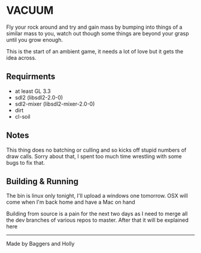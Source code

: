 # VACUUM

Fly your rock around and try and gain mass by bumping into things of a similar mass to you, watch out though some things are beyond your grasp until you grow enough.

This is the start of an ambient game, it needs a lot of love but it gets the idea across.

## Requirments

- at least GL 3.3
- sdl2 (libsdl2-2.0-0)
- sdl2-mixer (libsdl2-mixer-2.0-0)
- dirt
- cl-soil

## Notes

This thing does no batching or culling and  so kicks off stupid numbers of draw calls. Sorry about that, I spent too much time wrestling with some bugs to fix that.

## Building & Running

The bin is linux only tonight, I'll upload a windows one tomorrow. OSX will come when I'm back home and have a Mac on hand

Building from source is a pain for the next two days as I need to merge all the dev branches of various repos to master. After that it will be explained here

---------------------------------------------------------------

Made by Baggers and Holly
